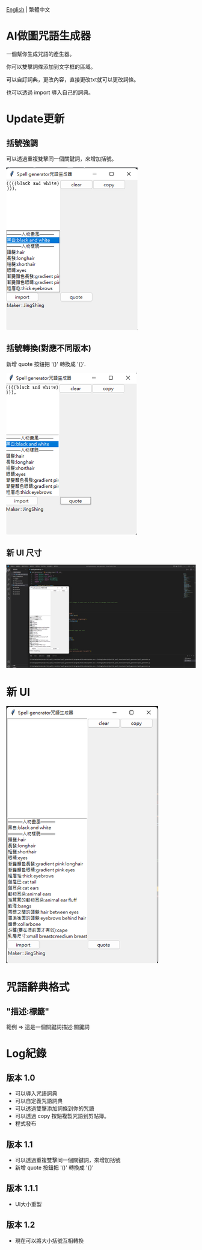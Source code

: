 [English](README.md) | 繁體中文
# AI做圖咒語生成器
一個幫你生成咒語的產生器。

你可以雙擊詞條添加到文字框的區域。

可以自訂詞典，更改內容，直接更改txt就可以更改詞條。

也可以透過 import 導入自己的詞典。
# Update更新
## 括號強調
可以透過重複雙擊同一個關鍵詞，來增加括號。

![quote](img/quote.png)
## 括號轉換(對應不同版本)
新增 quote 按鈕把 '()' 轉換成 '{}'.

![quote_change](img/quote_change.png)
## 新 UI 尺寸
![size](img/new_ui_size.png)
# 新 UI
![img](img/New_UI.png)

# 咒語辭典格式
## "描述:標籤"
範例 $\Rightarrow$ 這是一個關鍵詞描述:關鍵詞

# Log紀錄
## 版本 1.0
* 可以導入咒語詞典
* 可以自定義咒語詞典
* 可以透過雙擊添加詞條到你的咒語
* 可以透過 copy 按鈕複製咒語到剪貼簿。
* 程式發布
## 版本 1.1
* 可以透過重複雙擊同一個關鍵詞，來增加括號
* 新增 quote 按鈕把 '()' 轉換成 '{}'
## 版本 1.1.1
* UI大小重製
## 版本 1.2
* 現在可以將大小括號互相轉換
